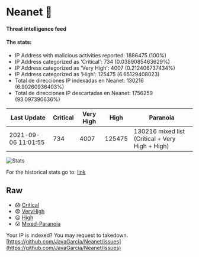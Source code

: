 # Neanet :hocho:
#### Threat intelligence feed
#### The stats:

- IP Address with malicious activities reported: 1886475 (100%)
- IP Address categorized as 'Critical':  734 (0.0389085463629%)
- IP Address categorized as 'Very High':  4007 (0.212406737434%)
- IP Address categorized as 'High':  125475 (6.65129408023)
- Total de direcciones IP indexadas en Neanet:  130216 (6.90260936403%)
- Total de direcciones IP descartadas en Neanet:  1756259 (93.097390636%)

| Last Update | Critical | Very High | High | Paranoia |
| --- | --- | --- | --- | --- |
| 2021-09-06 11:01:55 | 734 | 4007 | 125475 | 130216 mixed list (Critical + Very High + High)|

![Stats](https://docs.google.com/spreadsheets/d/e/2PACX-1vSnaNMIXVabIpDJjufMlzH7poXnshF3mgd8Is1g9ytUEzVsP5my4Trn8f-xkoLLQ38xpL3HtmUexLo6/pubchart?oid=501124687&format=image)

For the historical stats go to: [link](/stats.csv)
## Raw
- :scream: [Critical](https://raw.githubusercontent.com/JavaGarcia/Neanet/master/blacklists/neanet_critical.txt)
- :fearful: [VeryHigh](https://raw.githubusercontent.com/JavaGarcia/Neanet/master/blacklists/neanet_veryHigh.txtt)
- :frowning: [High](https://raw.githubusercontent.com/JavaGarcia/Neanet/master/blacklists/neanet_high.txt)
- :dizzy_face: [Mixed-Paranoia](https://raw.githubusercontent.com/JavaGarcia/Neanet/master/blacklists/neanet_all.txt)


Your IP is indexed? You may request to takedown. [https://github.com/JavaGarcia/Neanet/issues](https://github.com/JavaGarcia/Neanet/issues)































































































































































































































































































































































































































































































































































































































































































































































































































































































































































































































































































































































































































































































































































































































































































































































































































































































































































































































































































































































































































































































































































































































































































































































































































































































































































































































































































































































































































































































































































































































































































































































































































































































































































































































































































































































































































































































































































































































































































































































































































































































































































































































































































































































































































































































































































































































































































































































































































































































































































































































































































































































































































































































































































































































































































































































































































































































































































































































































































































































































































































































































































































































































































































































































































































































































































































































































































































































































































































































































































































































































































































































































































































































































































































































































































































































































































































































































































































































































































































































































































































































































































































































































































































































































































































































































































































































































































































































